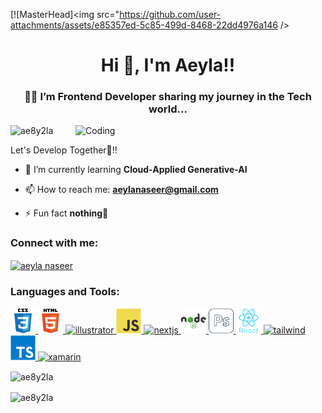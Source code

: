 [![MasterHead]<img src="https://github.com/user-attachments/assets/e85357ed-5c85-499d-8468-22dd4976a146 />




<h1 align="center">Hi 👋, I'm Aeyla!!</h1>
<h3 align="center">👩‍💻 I’m Frontend Developer sharing my journey in the Tech world...</h3>
<img align="right" alt="Coding" width="400" src="https://github.com/user-attachments/assets/11096d4c-d6c9-40c7-ba1f-62bce36401da">

<p align="left"> <img src="https://komarev.com/ghpvc/?username=ae8y2la&label=Profile%20views&color=0e75b6&style=flat" alt="ae8y2la" />
  <p align="left">Let's Develop Together🚀!!</p>

- 🌱 I’m currently learning **Cloud-Applied Generative-AI**

- 📫 How to reach me: **aeylanaseer@gmail.com**

- ⚡ Fun fact **nothing🥸**

<h3 align="left">Connect with me:</h3>
<p align="left">
<a href="https://linkedin.com/in/aeyla naseer" target="blank"><img align="center" src="https://raw.githubusercontent.com/rahuldkjain/github-profile-readme-generator/master/src/images/icons/Social/linked-in-alt.svg" alt="aeyla naseer" height="30" width="40" /></a>
</p>

<h3 align="left">Languages and Tools:</h3>
<p align="left"> <a href="https://www.w3schools.com/css/" target="_blank" rel="noreferrer"> <img src="https://raw.githubusercontent.com/devicons/devicon/master/icons/css3/css3-original-wordmark.svg" alt="css3" width="40" height="40"/> </a> <a href="https://www.w3.org/html/" target="_blank" rel="noreferrer"> <img src="https://raw.githubusercontent.com/devicons/devicon/master/icons/html5/html5-original-wordmark.svg" alt="html5" width="40" height="40"/> </a> <a href="https://www.adobe.com/in/products/illustrator.html" target="_blank" rel="noreferrer"> <img src="https://www.vectorlogo.zone/logos/adobe_illustrator/adobe_illustrator-icon.svg" alt="illustrator" width="40" height="40"/> </a> <a href="https://developer.mozilla.org/en-US/docs/Web/JavaScript" target="_blank" rel="noreferrer"> <img src="https://raw.githubusercontent.com/devicons/devicon/master/icons/javascript/javascript-original.svg" alt="javascript" width="40" height="40"/> </a> <a href="https://nextjs.org/" target="_blank" rel="noreferrer"> <img src="https://cdn.worldvectorlogo.com/logos/nextjs-2.svg" alt="nextjs" width="40" height="40"/> </a> <a href="https://nodejs.org" target="_blank" rel="noreferrer"> <img src="https://raw.githubusercontent.com/devicons/devicon/master/icons/nodejs/nodejs-original-wordmark.svg" alt="nodejs" width="40" height="40"/> </a> <a href="https://www.photoshop.com/en" target="_blank" rel="noreferrer"> <img src="https://raw.githubusercontent.com/devicons/devicon/master/icons/photoshop/photoshop-line.svg" alt="photoshop" width="40" height="40"/> </a> <a href="https://reactjs.org/" target="_blank" rel="noreferrer"> <img src="https://raw.githubusercontent.com/devicons/devicon/master/icons/react/react-original-wordmark.svg" alt="react" width="40" height="40"/> </a> <a href="https://tailwindcss.com/" target="_blank" rel="noreferrer"> <img src="https://www.vectorlogo.zone/logos/tailwindcss/tailwindcss-icon.svg" alt="tailwind" width="40" height="40"/> </a> <a href="https://www.typescriptlang.org/" target="_blank" rel="noreferrer"> <img src="https://raw.githubusercontent.com/devicons/devicon/master/icons/typescript/typescript-original.svg" alt="typescript" width="40" height="40"/> </a> <a href="https://dotnet.microsoft.com/apps/xamarin" target="_blank" rel="noreferrer"> <img src="https://raw.githubusercontent.com/detain/svg-logos/780f25886640cef088af994181646db2f6b1a3f8/svg/xamarin.svg" alt="xamarin" width="40" height="40"/> </a> </p>

<p><img align="center" src="https://github-readme-stats.vercel.app/api/top-langs?username=ae8y2la&show_icons=true&locale=en&layout=compact" alt="ae8y2la" /></p>

<p><img align="center" src="https://github-readme-streak-stats.herokuapp.com/?user=ae8y2la&" alt="ae8y2la" /></p>
